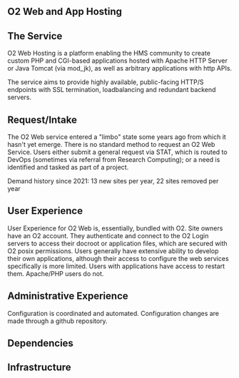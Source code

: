 ## O2 Web and App Hosting

## The Service

O2 Web Hosting is a platform enabling the HMS community to create custom PHP and CGI-based applications hosted with Apache HTTP Server or Java Tomcat (via mod_jk), as well as arbitrary applications with http APIs.

The service aims to provide highly available, public-facing HTTP/S endpoints with SSL termination, loadbalancing and redundant backend servers.

## Request/Intake

The O2 Web service entered a "limbo" state some years ago from which it hasn't yet emerge.  There is no standard method to request an O2 Web Service.  Users either submit a general request via STAT, which is routed to DevOps (sometimes via referral from Research Computing); or a need is identified and tasked as part of a project.

Demand history since 2021: 13 new sites per year, 22 sites removed per year


## User Experience

User Experience for O2 Web is, essentially, bundled with O2.  Site owners have an O2 account.  They authenticate and connect to the O2 Login servers to access their docroot or application files, which are secured with O2 posix permissions.  Users generally have extensive ability to develop their own applications, although their access to configure the web services specifically is more limited.  Users with applications have access to restart them.  Apache/PHP users do not.

## Administrative Experience

Configuration is coordinated and automated.  Configuration changes are made through a github repository.

## Dependencies

## Infrastructure

